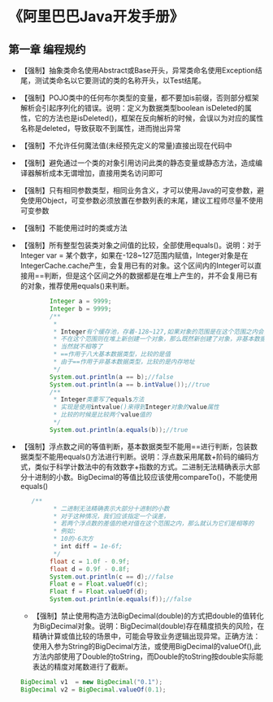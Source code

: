 # 《阿里巴巴Java开发手册》

## 第一章 编程规约

* 【强制】抽象类命名使用Abstract或Base开头，异常类命名使用Exception结尾，测试类命名以它要测试的类的名称开头，以Test结尾。

* 【强制】POJO类中的任何布尔类型的变量，都不要加is前缀，否则部分框架解析会引起序列化的错误。说明：定义为数据类型boolean isDeleted的属性，它的方法也是isDeleted()，框架在反向解析的时候，会误以为对应的属性名称是deleted，导致获取不到属性，进而抛出异常

* 【强制】不允许任何魔法值(未经预先定义的常量)直接出现在代码中

* 【强制】避免通过一个类的对象引用访问此类的静态变量或静态方法，造成编译器解析成本无谓增加，直接用类名访问即可

* 【强制】只有相同参数类型，相同业务含义，才可以使用Java的可变参数，避免使用Object，可变参数必须放置在参数列表的末尾，建议工程师尽量不使用可变参数

* 【强制】不能使用过时的类或方法

* 【强制】所有整型包装类对象之间值的比较，全部使用equals()。说明：对于Integer var = 某个数字，如果在-128~127范围内赋值，Integer对象是在IntegerCache.cache产生，会复用已有的对象。这个区间内的Integer可以直接用==判断，但是这个区间之外的数据都是在堆上产生的，并不会复用已有的对象，推荐使用equals()来判断。

  ~~~java
          Integer a = 9999;
          Integer b = 9999;
          /**
           *
           * Integer有个缓存池，存着-128~127,如果对象的范围是在这个范围之内会直接返回缓存中的值
           * 不在这个范围则在堆上新创建一个对象，那么既然新创建了对象，非基本数据类型使用==又是比较内存地址
           * 当然就不相等了
           * ==作用于八大基本数据类型，比较的是值
           * 由于==作用于非基本数据类型，比较的是内存地址
           */
          System.out.println(a == b);//false
          System.out.println(a == b.intValue());//true
          /**
           * Integer类重写了equals方法
           * 实现是使用intvalue()来得到Integer对象的value属性
           * 比较的时候是比较两个value值的
           */
          System.out.println(a.equals(b));//true
  ~~~

  

* 【强制】浮点数之间的等值判断，基本数据类型不能用==进行判断，包装数据类型不能用equals()方法进行判断。说明：浮点数采用尾数+阶码的编码方式，类似于科学计数法中的有效数字+指数的方式。二进制无法精确表示大部分十进制的小数。BigDecimal的等值比较应该使用compareTo()，不能使用equals()

  ~~~java
     /**
           * 二进制无法精确表示大部分十进制的小数
           * 对于这种情况，我们应该指定一个误差，
           * 若两个浮点数的差值的绝对值在这个范围之内，那么就认为它们是相等的
           * 例如:
           * 10的-6次方
           * int diff = 1e-6f;
           */
          float c = 1.0f - 0.9f;
          float d = 0.9f - 0.8f;
          System.out.println(c == d);//false
          Float e = Float.valueOf(c);
          Float f = Float.valueOf(d);
          System.out.println(e.equals(f));//false
  ~~~

  * 【强制】禁止使用构造方法BigDecimal(double)的方式把double的值转化为BigDecimal对象。说明：BigDecimal(double)存在精度损失的风险，在精确计算或值比较的场景中，可能会导致业务逻辑出现异常。正确方法：使用入参为String的BigDecimal方法，或使用BigDecimal的valueOf(),此方法内部使用了Double的toString，而Double的toString按double实际能表达的精度对尾数进行了截断。
  
  ~~~java
  BigDecimal v1  = new BigDecimal("0.1");
  BigDecimal v2 = BigDecimal.valueOf(0.1);
  ~~~
  
  